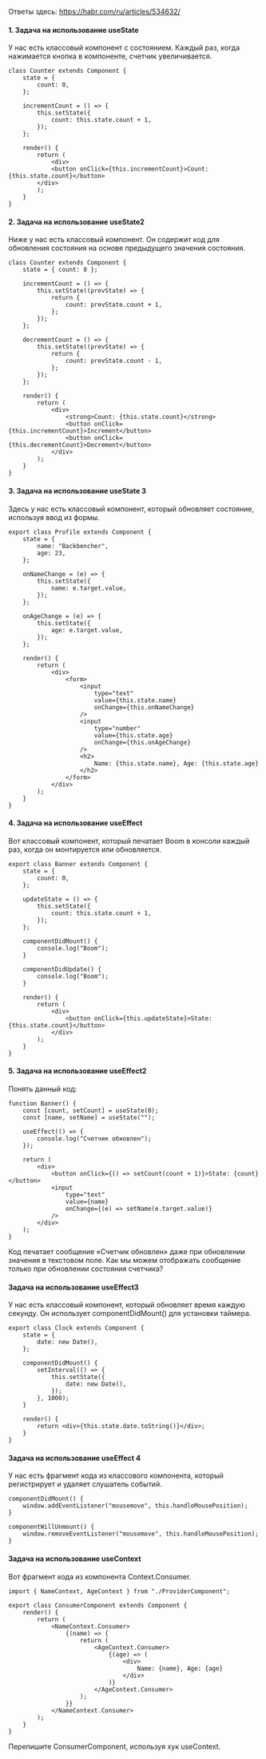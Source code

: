 Ответы здесь: https://habr.com/ru/articles/534632/

#### 1. Задача на использование useState

У нас есть классовый компонент с состоянием. Каждый раз, когда нажимается кнопка в компоненте, счетчик увеличивается.

```
class Counter extends Component {
    state = {
        count: 0,
    };

    incrementCount = () => {
        this.setState({
            count: this.state.count + 1,
        });
    };

    render() {
        return (
            <div>
            <button onClick={this.incrementCount}>Count: {this.state.count}</button>
        </div>
    	);
    }
}
```

#### 2. Задача на использование useState2

Ниже у нас есть классовый компонент. Он содержит код для обновления состояния на основе предыдущего значения состояния.

```
class Counter extends Component {
    state = { count: 0 };

    incrementCount = () => {
        this.setState((prevState) => {
            return {
                count: prevState.count + 1,
            };
        });
    };

    decrementCount = () => {
        this.setState((prevState) => {
            return {
                count: prevState.count - 1,
            };
        });
    };

    render() {
        return (
            <div>
                <strong>Count: {this.state.count}</strong>
                <button onClick={this.incrementCount}>Increment</button>
                <button onClick={this.decrementCount}>Decrement</button>
            </div>
        );
    }
}
```

#### 3. Задача на использование useState 3

Здесь у нас есть классовый компонент, который обновляет состояние, используя ввод из формы.

```
export class Profile extends Component {
    state = {
        name: "Backbencher",
        age: 23,
    };

    onNameChange = (e) => {
        this.setState({
            name: e.target.value,
        });
    };

    onAgeChange = (e) => {
        this.setState({
            age: e.target.value,
        });
    };

    render() {
        return (
            <div>
                <form>
                    <input
                        type="text"
                        value={this.state.name}
                        onChange={this.onNameChange}
                    />
                    <input
                        type="number"
                        value={this.state.age}
                        onChange={this.onAgeChange}
                    />
                    <h2>
                        Name: {this.state.name}, Age: {this.state.age}
                    </h2>
                </form>
            </div>
        );
    }
}
```

#### 4. Задача на использование useEffect
Вот классовый компонент, который печатает Boom в консоли каждый раз, когда он монтируется или обновляется.

```
export class Banner extends Component {
    state = {
        count: 0,
    };

    updateState = () => {
        this.setState({
            count: this.state.count + 1,
        });
    };

    componentDidMount() {
        console.log("Boom");
    }

    componentDidUpdate() {
        console.log("Boom");
    }

    render() {
        return (
            <div>
                <button onClick={this.updateState}>State: {this.state.count}</button>
            </div>
        );
    }
}

```

#### 5. Задача на использование useEffect2
Понять данный код:

```
function Banner() {
    const [count, setCount] = useState(0);
    const [name, setName] = useState("");

    useEffect(() => {
        console.log("Счетчик обновлен");
    });

    return (
        <div>
            <button onClick={() => setCount(count + 1)}>State: {count}</button>
            <input
                type="text"
                value={name}
                onChange={(e) => setName(e.target.value)}
            />
        </div>
    );
}
```
Код печатает сообщение «Счетчик обновлен» даже при обновлении значения в текстовом поле. Как мы можем отображать сообщение только при обновлении состояния счетчика?



#### Задача на использование useEffect3
У нас есть классовый компонент, который обновляет время каждую секунду. Он использует componentDidMount() для установки таймера.
```
export class Clock extends Component {
    state = {
        date: new Date(),
    };

    componentDidMount() {
        setInterval(() => {
            this.setState({
                date: new Date(),
            });
        }, 1000);
    }

    render() {
        return <div>{this.state.date.toString()}</div>;
    }
}
```


#### Задача на использование useEffect 4
У нас есть фрагмент кода из классового компонента, который регистрирует и удаляет слушатель событий.

```
componentDidMount() {
    window.addEventListener("mousemove", this.handleMousePosition);
}

componentWillUnmount() {
    window.removeEventListener("mousemove", this.handleMousePosition);
}
```


#### Задача на использование useContext
Вот фрагмент кода из компонента Context.Consumer.

```
import { NameContext, AgeContext } from "./ProviderComponent";

export class ConsumerComponent extends Component {
    render() {
        return (
            <NameContext.Consumer>
                {(name) => {
                    return (
                        <AgeContext.Consumer>
                            {(age) => (
                                <div>
                                    Name: {name}, Age: {age}
                                </div>
                            )}
                        </AgeContext.Consumer>
                    );
                }}
            </NameContext.Consumer>
        );
    }
}
```

Перепишите ConsumerComponent, используя хук useContext.